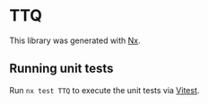 # TTQ

This library was generated with [Nx](https://nx.dev).

## Running unit tests

Run `nx test TTQ` to execute the unit tests via [Vitest](https://vitest.dev/).
